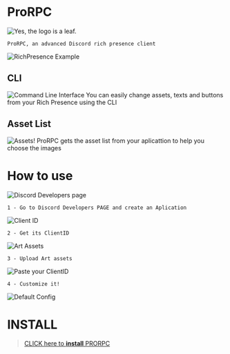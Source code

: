 # ProRPC

![Yes, the logo is a leaf.](https://user-images.githubusercontent.com/63875673/112144546-21aa8a00-8bb8-11eb-8309-6fcc17e8be03.png)

```ProRPC, an advanced Discord rich presence client```

![RichPresence Example](https://user-images.githubusercontent.com/63875673/112144168-9b8e4380-8bb7-11eb-8729-6988dde0b5c3.png)



## CLI
![Command Line Interface](https://user-images.githubusercontent.com/63875673/112143406-95e42e00-8bb6-11eb-95f4-dced0296374b.png)
You can easily change assets, texts and buttons from your Rich Presence using the CLI



## Asset List
![Assets!](https://user-images.githubusercontent.com/63875673/112143638-eeb3c680-8bb6-11eb-8b84-1b7bf9c4e15a.png)
ProRPC gets the asset list from your aplicattion to help you choose the images


# How to use

![Discord Developers page](https://user-images.githubusercontent.com/63875673/112144914-79e18c00-8bb8-11eb-8c0a-3f148daeb95b.png)
```
1 - Go to Discord Developers PAGE and create an Aplication
```

![Client ID](https://user-images.githubusercontent.com/63875673/112146305-2cfeb500-8bba-11eb-99c0-e359192c074f.png)
```
2 - Get its ClientID
```

![Art Assets](https://user-images.githubusercontent.com/63875673/112146465-5c152680-8bba-11eb-8594-18d1af558cbc.png)
```
3 - Upload Art assets
```

![Paste your ClientID](https://user-images.githubusercontent.com/63875673/112146724-ad251a80-8bba-11eb-9843-08648873d882.png)
```
4 - Customize it!
```

![Default Config](https://user-images.githubusercontent.com/63875673/112146923-e2ca0380-8bba-11eb-819f-c01afb7102f8.png)

# INSTALL

> [CLICK here to **install** PRORPC](https://github.com/YamanduGermano/ProRPC/tree/main/Versions)
